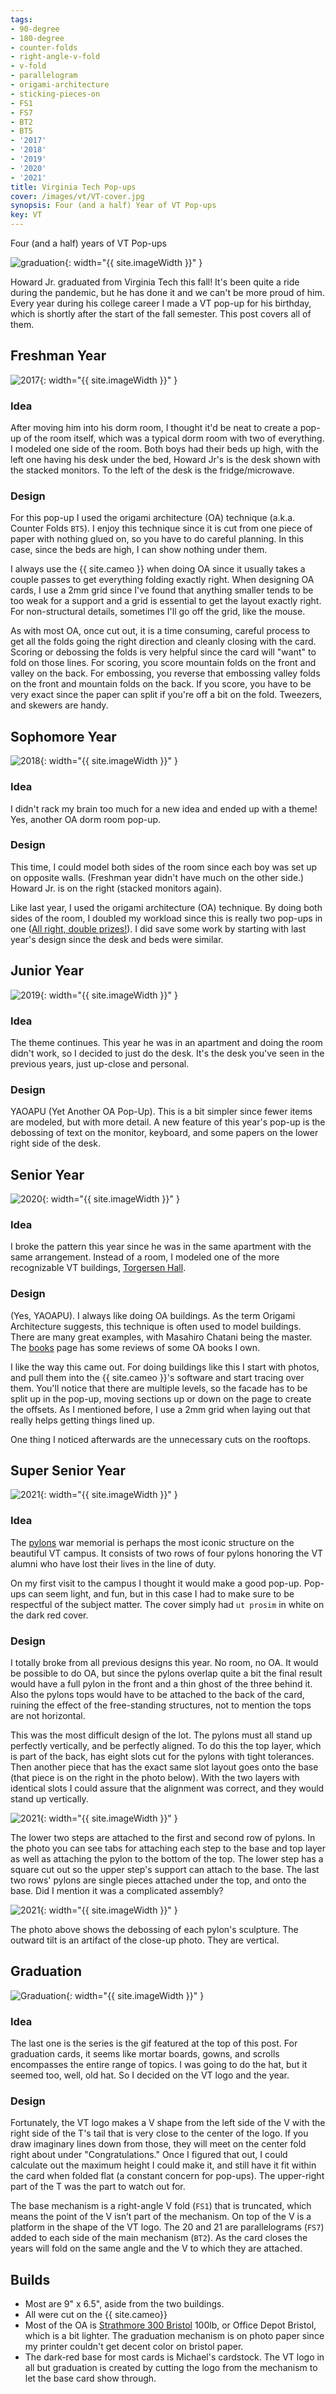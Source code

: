 ```yaml
---
tags:
- 90-degree
- 180-degree
- counter-folds
- right-angle-v-fold
- v-fold
- parallelogram
- origami-architecture
- sticking-pieces-on
- FS1
- FS7
- BT2
- BT5
- '2017'
- '2018'
- '2019'
- '2020'
- '2021'
title: Virginia Tech Pop-ups
cover: /images/vt/VT-cover.jpg
synopsis: Four (and a half) Year of VT Pop-ups
key: VT
---
```

Four (and a half) years of VT Pop-ups<!--more-->

![graduation]({{site.baseurl}}/images/vt/VT-Graduation.gif){: width="{{ site.imageWidth }}" }

Howard Jr. graduated from Virginia Tech this fall! It's been quite a ride during the pandemic, but he has done it and we can't be more proud of him. Every year during his college career I made a VT pop-up for his birthday, which is shortly after the start of the fall semester. This post covers all of them.

## Freshman Year

![2017]({{site.baseurl}}/images/vt/VT-2017.JPG){: width="{{ site.imageWidth }}" }

### Idea

After moving him into his dorm room, I thought it'd be neat to create a pop-up of the room itself, which was a typical dorm room with two of everything. I modeled one side of the room. Both boys had their beds up high, with the left one having his desk under the bed, Howard Jr's is the desk shown with the stacked monitors. To the left of the desk is the fridge/microwave.

### Design

For this pop-up I used the origami architecture (OA) technique (a.k.a. Counter Folds `BT5`). I enjoy this technique since it is cut from one piece of paper with nothing glued on, so you have to do careful planning. In this case, since the beds are high, I can show nothing under them.

I always use the {{ site.cameo }} when doing OA since it usually takes a couple passes to get everything folding exactly right. When designing OA cards, I use a 2mm grid since I've found that anything smaller tends to be too weak for a support and a grid is essential to get the layout exactly right. For non-structural details, sometimes I'll go off the grid, like the mouse.

As with most OA, once cut out, it is a time consuming, careful process to get all the folds going the right direction and cleanly closing with the card. Scoring or debossing the folds is very helpful since the card will "want" to fold on those lines. For scoring, you score mountain folds on the front and valley on the back. For embossing, you reverse that embossing valley folds on the front and mountain folds on the back. If you score, you have to be very exact since the paper can split if you're off a bit on the fold. Tweezers, and skewers are handy.

## Sophomore Year

![2018]({{site.baseurl}}/images/vt/VT-2018.JPG){: width="{{ site.imageWidth }}" }

### Idea

I didn't rack my brain too much for a new idea and ended up with a theme! Yes, another OA dorm room pop-up.

### Design

This time, I could model both sides of the room since each boy was set up on opposite walls. (Freshman year didn't have much on the other side.) Howard Jr. is on the right (stacked monitors again).

Like last year, I used the origami architecture (OA) technique. By doing both sides of the room, I doubled my workload since this is really two pop-ups in one ([All right, double prizes!](https://www.imdb.com/title/tt0114709/characters/nm0902184)). I did save some work by starting with last year's design since the desk and beds were similar.

## Junior Year

![2019]({{site.baseurl}}/images/vt/VT-2019.JPG){: width="{{ site.imageWidth }}" }

### Idea

The theme continues. This year he was in an apartment and doing the room didn't work, so I decided to just do the desk. It's the desk you've seen in the previous years, just up-close and personal.

### Design

YAOAPU (Yet Another OA Pop-Up). This is a bit simpler since fewer items are modeled, but with more detail. A new feature of this year's pop-up is the debossing of text on the monitor, keyboard, and some papers on the lower right side of the desk.

## Senior Year

![2020]({{site.baseurl}}/images/vt/VT-2020.jpg){: width="{{ site.imageWidth }}" }

### Idea

I broke the pattern this year since he was in the same apartment with the same arrangement. Instead of a room, I modeled one of the more recognizable VT buildings, [Torgersen Hall](https://vt.edu/about/locations/buildings/torgersen-hall.html).

### Design

(Yes, YAOAPU). I always like doing OA buildings. As the term Origami Architecture suggests, this technique is often used to model buildings. There are many great examples, with Masahiro Chatani being the master. The [books](/books.html#origami-architecture) page has some reviews of some OA books I own.

I like the way this came out. For doing buildings like this I start with photos, and pull them into the {{ site.cameo }}'s software and start tracing over them. You'll notice that there are multiple levels, so the facade has to be split up in the pop-up, moving sections up or down on the page to create the offsets. As I mentioned before, I use a 2mm grid when laying out that really helps getting things lined up.

One thing I noticed afterwards are the unnecessary cuts on the rooftops.

## Super Senior Year

![2021]({{site.baseurl}}/images/vt/VT-2021.jpg){: width="{{ site.imageWidth }}" }

### Idea

The [pylons](https://vt.edu/about/locations/buildings/pylon-names/pylon-gallery.html) war memorial is perhaps the most iconic structure on the beautiful VT campus. It consists of two rows of four pylons honoring the VT alumni who have lost their lives in the line of duty.

On my first visit to the campus I thought it would make a good pop-up. Pop-ups can seem light, and fun, but in this case I had to make sure to be respectful of the subject matter. The cover simply had `ut prosim` in white on the dark red cover.

### Design

I totally broke from all previous designs this year. No room, no OA. It would be possible to do OA, but since the pylons overlap quite a bit the final result would have a full pylon in the front and a thin ghost of the three behind it. Also the pylons tops would have to be attached to the back of the card, ruining the effect of the free-standing structures, not to mention the tops are not horizontal.

This was the most difficult design of the lot. The pylons must all stand up perfectly vertically, and be perfectly aligned. To do this the top layer, which is part of the back, has eight slots cut for the pylons with tight tolerances. Then another piece that has the exact same slot layout goes onto the base (that piece is on the right in the photo below). With the two layers with identical slots I could assure that the alignment was correct, and they would stand up vertically.

![2021]({{site.baseurl}}/images/vt/VT-2021-layout.jpg){: width="{{ site.imageWidth }}" }

The lower two steps are attached to the first and second row of pylons. In the photo you can see tabs for attaching each step to the base and top layer as well as attaching the pylon to the bottom of the top. The lower step has a square cut out so the upper step's support can attach to the base. The last two rows' pylons are single pieces attached under the top, and onto the base. Did I mention it was a complicated assembly?

![2021]({{site.baseurl}}/images/vt/VT-2021-detail.jpg){: width="{{ site.imageWidth }}" }

The photo above shows the debossing of each pylon's sculpture. The outward tilt is an artifact of the close-up photo. They are vertical.

## Graduation

![Graduation]({{site.baseurl}}/images/vt/VT-Graduation.jpg){: width="{{ site.imageWidth }}" }

### Idea

The last one is the series is the gif featured at the top of this post. For graduation cards, it seems like mortar boards, gowns, and scrolls encompasses the entire range of topics. I was going to do the hat, but it seemed too, well, old hat. So I decided on the VT logo and the year.

### Design

Fortunately, the VT logo makes a V shape from the left side of the V with the right side of the T's tail that is very close to the center of the logo. If you draw imaginary lines down from those, they will meet on the center fold right about under "Congratulations." Once I figured that out, I could calculate out the maximum height I could make it, and still have it fit within the card when folded flat (a constant concern for pop-ups). The upper-right part of the T was the part to watch out for.

The base mechanism is a right-angle V fold (`FS1`) that is truncated, which means the point of the V isn’t part of the mechanism. On top of the V is a platform in the shape of the VT logo. The 20 and 21 are parallelograms (`FS7`) added to each side of the main mechanism (`BT2`). As the card closes the years will fold on the same angle and the V to which they are attached.

## Builds

* Most are 9" x 6.5", aside from the two buildings.
* All were cut on the {{ site.cameo}}
* Most of the OA is [Strathmore 300 Bristol](/supplies.html#strathmore-300-bristol) 100lb, or Office Depot Bristol, which is a bit lighter. The graduation mechanism is on photo paper since my printer couldn't get decent color on bristol paper.
* The dark-red base for most cards is Michael's cardstock. The VT logo in all but graduation is created by cutting the logo from the mechanism to let the base card show through.
